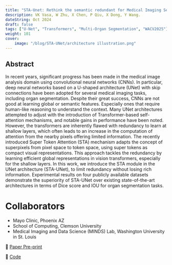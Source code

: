 ```yaml
---
title: "STA-Unet: Rethink the semantic redundant for Medical Imaging Segmentation"
description: VK Vasa, W Zhu, X Chen, P Qiu, X Dong, Y Wang.
dateString: Oct 2024
draft: false
tags: ["U-Net", "Transformers", "Multi-Organ Segmentation", "WACV2025"]
weight: 101
cover:
    image: "/blog/STA-UNet/architecture illustration.png"
---
```


## Abstract

In recent years, significant progress has been made in the medical image analysis domain using convolutional neural networks (CNNs). In particular, deep neural networks based on a U-shaped architecture (UNet) with skip connections have been adopted for several medical imaging tasks, including organ segmentation. Despite their great success, CNNs are not good at learning global or semantic features. Especially ones that require human-like reasoning to understand the context. Many UNet architectures attempted to adjust with the introduction of Transformer-based self-attention mechanisms, and notable gains in performance have been noted. However, the transformers are inherently flawed with redundancy to learn at shallow layers, which often leads to an increase in the computation of attention from the nearby pixels offering limited information. The recently introduced Super Token Attention (STA) mechanism adapts the concept of superpixels from pixel space to token space, using super tokens as compact visual representations. This approach tackles the redundancy by learning efficient global representations in vision transformers, especially for the shallow layers. In this work, we introduce the STA module in the UNet architecture (STA-UNet), to limit redundancy without losing rich information. Experimental results on four publicly available datasets demonstrate the superiority of STA-UNet over existing state-of-the-art architectures in terms of Dice score and IOU for organ segmentation tasks.

# Collaborators

- Mayo Clinic, Phoenix AZ
- School of Computing, Clemson University
- Medical Imaging and Data Science (MINDS) Lab, Washington University in St. Louis

🔗 [Paper Pre-print](https://arxiv.org/abs/2410.11578)

🔗 [Code](https://github.com/Retinal-Research/STA-UNet)
